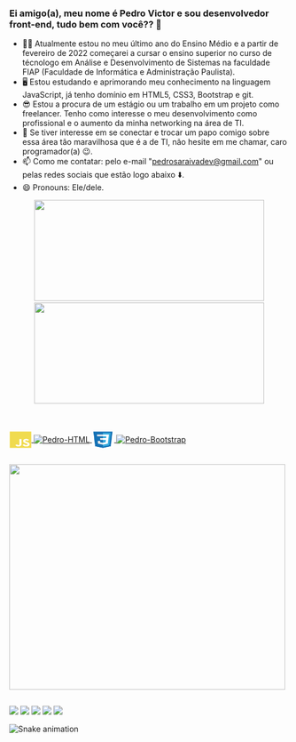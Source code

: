 ### Ei amigo(a), meu nome é Pedro Victor e sou desenvolvedor front-end, tudo bem com você?? 👋

- 🧑‍🎓 Atualmente estou no meu último ano do Ensino Médio e a partir de fevereiro de 2022 começarei a cursar o ensino superior no curso de técnologo em Análise e Desenvolvimento de Sistemas na faculdade FIAP (Faculdade de Informática e Administração Paulista). 
- 🖥️ Estou estudando e aprimorando meu conhecimento na linguagem JavaScript, já tenho domínio em HTML5, CSS3, Bootstrap e git.
- 😎 Estou a procura de um estágio ou um trabalho em um projeto como freelancer. Tenho como interesse o meu desenvolvimento como profissional e o aumento da minha networking na área de TI.
- 💬 Se tiver interesse em se conectar e trocar um papo comigo sobre essa área tão maravilhosa que é a de TI, não hesite em me chamar, caro programador(a) 😉.
- 📫 Como me contatar: pelo e-mail "pedrosaraivadev@gmail.com" ou pelas redes sociais que estão logo abaixo ⬇️.
- 😄 Pronouns: Ele/dele.


<div align="center">
  <a href="https://github.com/Pedrodev3">
  <img height="182em" width="415em" src="https://github-readme-stats.vercel.app/api?username=Pedrodev3&show_icons=true&theme=gotham&include_all_commits=true&count_private=true"/>
  <img height="182em" width="415em" src="https://github-readme-stats.vercel.app/api/top-langs/?username=Pedrodev3&layout=compact&langs_count=7&theme=gotham"/>
</div>
  
  ##
  
<div style="display: inline_block"><br>
  <img align="center" alt="Pedro-Js" height="30" width="40" src="https://raw.githubusercontent.com/devicons/devicon/master/icons/javascript/javascript-plain.svg">
  <img align="center" alt="Pedro-HTML" height="30" width="40" src="https://cdn.jsdelivr.net/gh/devicons/devicon/icons/html5/html5-original.svg" />
  <img align="center" alt="Pedro-CSS" height="30" width="40" src="https://raw.githubusercontent.com/devicons/devicon/master/icons/css3/css3-original.svg">
  <img align="center" alt="Pedro-Bootstrap" height="30" width="40" src="https://cdn.jsdelivr.net/gh/devicons/devicon/icons/bootstrap/bootstrap-plain.svg" />
</div>
  
  ##
  
   <img align="center" width="498" height="406" src="https://tenor.com/view/cyberpunk2077-keanu-we-have-a-city-to-burn-handsome-shades-off-gif-16336796">
  
  ##
  
 <a href="https://www.instagram.com/p.saraiva__/" target="_blank"><img src="https://img.shields.io/badge/-Instagram-%23E4405F?style=for-the-badge&logo=instagram&logoColor=white" target="_blank"></a>
 <a href="https://discord.com/channels/@me" target="_blank"><img src="https://img.shields.io/badge/Discord-7289DA?style=for-the-badge&logo=discord&logoColor=white" target="_blank"></a> 
 <a href = "mailto:pedrosaraivadev@gmail.com"><img src="https://img.shields.io/badge/Gmail-D14836?style=for-the-badge&logo=gmail&logoColor=white" target="_blank"></a>
 <a href="https://www.linkedin.com/in/pedro-victor-saraiva-7829931b6/" target="_blank"><img src="https://img.shields.io/badge/-LinkedIn-%230077B5?style=for-the-badge&logo=linkedin&logoColor=white" target="_blank"></a> 
  <a href="https://t.me/pedrodev364" target="_blank"><img src="https://img.shields.io/badge/Telegram-2CA5E0?style=for-the-badge&logo=telegram&logoColor=white" target="_blank"></a> 

![Snake animation](https://github.com/Pedrodev3/Pedrodev3/blob/output/github-contribution-grid-snake.svg)
